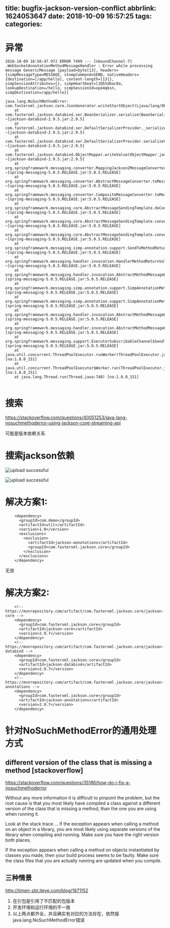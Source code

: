 title: bugfix-jackson-version-conflict
abbrlink: 1624053647
date: 2018-10-09 16:57:25
tags:
categories:
---
# 异常  
```
2018-10-09 16:56:47.972 ERROR 7499 --- [nboundChannel-7] .WebSocketAnnotationMethodMessageHandler : Error while processing message GenericMessage [payload=byte[13], headers={simpMessageType=MESSAGE, stompCommand=SEND, nativeHeaders={destination=[/app/hello], content-length=[13]}, simpSessionAttributes={}, simpHeartbeat=[J@55dbac0a, lookupDestination=/hello, simpSessionId=xpe4qksn, simpDestination=/app/hello}]

java.lang.NoSuchMethodError: com.fasterxml.jackson.core.JsonGenerator.writeStartObject(Ljava/lang/Object;)V
	at com.fasterxml.jackson.databind.ser.BeanSerializer.serialize(BeanSerializer.java:151) ~[jackson-databind-2.9.5.jar:2.9.5]
	at com.fasterxml.jackson.databind.ser.DefaultSerializerProvider._serialize(DefaultSerializerProvider.java:480) ~[jackson-databind-2.9.5.jar:2.9.5]
	at com.fasterxml.jackson.databind.ser.DefaultSerializerProvider.serializeValue(DefaultSerializerProvider.java:319) ~[jackson-databind-2.9.5.jar:2.9.5]
	at com.fasterxml.jackson.databind.ObjectMapper.writeValue(ObjectMapper.java:2643) ~[jackson-databind-2.9.5.jar:2.9.5]
	at org.springframework.messaging.converter.MappingJackson2MessageConverter.convertToInternal(MappingJackson2MessageConverter.java:268) ~[spring-messaging-5.0.5.RELEASE.jar:5.0.5.RELEASE]
	at org.springframework.messaging.converter.AbstractMessageConverter.toMessage(AbstractMessageConverter.java:201) ~[spring-messaging-5.0.5.RELEASE.jar:5.0.5.RELEASE]
	at org.springframework.messaging.converter.CompositeMessageConverter.toMessage(CompositeMessageConverter.java:96) ~[spring-messaging-5.0.5.RELEASE.jar:5.0.5.RELEASE]
	at org.springframework.messaging.core.AbstractMessageSendingTemplate.doConvert(AbstractMessageSendingTemplate.java:180) ~[spring-messaging-5.0.5.RELEASE.jar:5.0.5.RELEASE]
	at org.springframework.messaging.core.AbstractMessageSendingTemplate.convertAndSend(AbstractMessageSendingTemplate.java:149) ~[spring-messaging-5.0.5.RELEASE.jar:5.0.5.RELEASE]
	at org.springframework.messaging.core.AbstractMessageSendingTemplate.convertAndSend(AbstractMessageSendingTemplate.java:128) ~[spring-messaging-5.0.5.RELEASE.jar:5.0.5.RELEASE]
	at org.springframework.messaging.simp.annotation.support.SendToMethodReturnValueHandler.handleReturnValue(SendToMethodReturnValueHandler.java:188) ~[spring-messaging-5.0.5.RELEASE.jar:5.0.5.RELEASE]
	at org.springframework.messaging.handler.invocation.HandlerMethodReturnValueHandlerComposite.handleReturnValue(HandlerMethodReturnValueHandlerComposite.java:107) ~[spring-messaging-5.0.5.RELEASE.jar:5.0.5.RELEASE]
	at org.springframework.messaging.handler.invocation.AbstractMethodMessageHandler.handleMatch(AbstractMethodMessageHandler.java:527) [spring-messaging-5.0.5.RELEASE.jar:5.0.5.RELEASE]
	at org.springframework.messaging.simp.annotation.support.SimpAnnotationMethodMessageHandler.handleMatch(SimpAnnotationMethodMessageHandler.java:495) [spring-messaging-5.0.5.RELEASE.jar:5.0.5.RELEASE]
	at org.springframework.messaging.simp.annotation.support.SimpAnnotationMethodMessageHandler.handleMatch(SimpAnnotationMethodMessageHandler.java:88) [spring-messaging-5.0.5.RELEASE.jar:5.0.5.RELEASE]
	at org.springframework.messaging.handler.invocation.AbstractMethodMessageHandler.handleMessageInternal(AbstractMethodMessageHandler.java:473) [spring-messaging-5.0.5.RELEASE.jar:5.0.5.RELEASE]
	at org.springframework.messaging.handler.invocation.AbstractMethodMessageHandler.handleMessage(AbstractMethodMessageHandler.java:409) [spring-messaging-5.0.5.RELEASE.jar:5.0.5.RELEASE]
	at org.springframework.messaging.support.ExecutorSubscribableChannel$SendTask.run(ExecutorSubscribableChannel.java:138) [spring-messaging-5.0.5.RELEASE.jar:5.0.5.RELEASE]
	at java.util.concurrent.ThreadPoolExecutor.runWorker(ThreadPoolExecutor.java:1149) [na:1.8.0_151]
	at java.util.concurrent.ThreadPoolExecutor$Worker.run(ThreadPoolExecutor.java:624) [na:1.8.0_151]
	at java.lang.Thread.run(Thread.java:748) [na:1.8.0_151]


```

# 搜索
https://stackoverflow.com/questions/40051253/java-lang-nosuchmethoderror-using-jackson-core-streaming-api

可能是版本依赖关系

# 搜索jackson依赖

![upload successful](/images/pasted-279.png)


![upload successful](/images/pasted-280.png)

# 解决方案1:
```
    <dependency>
      <groupId>com.demo</groupId>
      <artifactId>util</artifactId>
      <version>1.0</version>
      <exclusions>
        <exclusion>
          <artifactId>jackson-annotations</artifactId>
          <groupId>com.fasterxml.jackson.core</groupId>
        </exclusion>
      </exclusions>
    </dependency>
```

无效

# 解决方案2:
```
    <!-- https://mvnrepository.com/artifact/com.fasterxml.jackson.core/jackson-core -->
    <dependency>
      <groupId>com.fasterxml.jackson.core</groupId>
      <artifactId>jackson-core</artifactId>
      <version>2.9.7</version>
    </dependency>
    <!-- https://mvnrepository.com/artifact/com.fasterxml.jackson.core/jackson-databind -->
    <dependency>
      <groupId>com.fasterxml.jackson.core</groupId>
      <artifactId>jackson-databind</artifactId>
      <version>2.9.7</version>
    </dependency>
    <!-- https://mvnrepository.com/artifact/com.fasterxml.jackson.core/jackson-annotations -->
    <dependency>
      <groupId>com.fasterxml.jackson.core</groupId>
      <artifactId>jackson-annotations</artifactId>
      <version>2.9.7</version>
    </dependency>
```


# 针对NoSuchMethodError的通用处理方式

## different version of the class that is missing a method [stackoverflow]
https://stackoverflow.com/questions/35186/how-do-i-fix-a-nosuchmethoderror


Without any more information it is difficult to pinpoint the problem, but the root cause is that you most likely have compiled a class against a different version of the class that is missing a method, than the one you are using when running it.

Look at the stack trace ... If the exception appears when calling a method on an object in a library, you are most likely using separate versions of the library when compiling and running. Make sure you have the right version both places.

If the exception appears when calling a method on objects instantiated by classes you made, then your build process seems to be faulty. Make sure the class files that you are actually running are updated when you compile.

## 三种情景

http://timen-zbt.iteye.com/blog/1871152

1. 在引包是引用了不匹配的包版本
2. 开发环境和运行环境的不一致
3. 以上两点都齐全，并且确实有对应的方法存在，依然报java.lang.NoSuchMethodError错误
